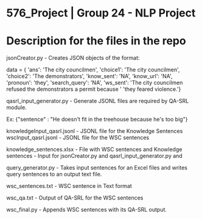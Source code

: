 # 576_Project | Group 24 - NLP Project

# Description for the files in the repo

jsonCreator.py - Creates JSON objects of the format:

data = {
  'ans': 'The city councilmen',
  'choice1': 'The city councilmen',
  'choice2': 'The demonstrators',
  'know_sent': 'NA',
  'know_url': 'NA',
  'pronoun': 'they',
  'search_query': 'NA',
  'ws_sent': 'The city councilmen refused the demonstrators a permit because '
             'they feared violence.'}
             
qasrl_input_generator.py - Generate JSONL files are required by QA-SRL module. 

Ex: {"sentence" : "He doesn't fit in the treehouse because he's too big"} 

knowledgeInput_qasrl.jsonl - JSONL file for the Knowledge Sentences
wscInput_qasrl.jsonl - JSONL file for the WSC sentences

knowledge_sentences.xlsx - File with WSC sentences and Knowledge sentences - Input for jsonCreator.py and qasrl_input_generator.py and 

query_generator.py - Takes input sentences for an Excel files and writes query sentences to an output text file. 

wsc_sentences.txt - WSC sentence in Text format

wsc_qa.txt - Output of QA-SRL for the WSC sentences

wsc_final.py - Appends WSC sentences with its QA-SRL output. 
